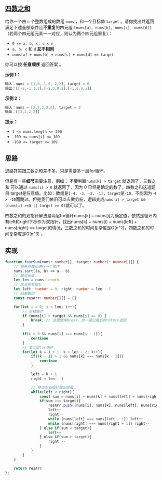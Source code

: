 ## [四数之和](https://leetcode.cn/problems/4sum/)

给你一个由 `n` 个整数组成的数组 `nums` ，和一个目标值 `target` 。请你找出并返回满足下述全部条件且**不重复**的四元组 `[nums[a], nums[b], nums[c], nums[d]]` （若两个四元组元素一一对应，则认为两个四元组重复）：

- `0 <= a, b, c, d < n`
- `a`、`b`、`c` 和 `d` **互不相同**
- `nums[a] + nums[b] + nums[c] + nums[d] == target`

你可以按 **任意顺序** 返回答案 。

**示例 1：**

```js
输入：nums = [1,0,-1,0,-2,2], target = 0
输出：[[-2,-1,1,2],[-2,0,0,2],[-1,0,0,1]]
```

**示例 2：**

```js
输入：nums = [2,2,2,2,2], target = 8
输出：[[2,2,2,2]]
```

**提示：**

- `1 <= nums.length <= 200`
- `-109 <= nums[i] <= 109`
- `-109 <= target <= 109`

## 思路

思路其实跟三数之和差不多，只是需要多一层for循环。

但是有一些**细节**需要注意，例如： 不要判断`nums[k] > target` 就返回了，三数之和 可以通过 `nums[i] > 0` 就返回了，因为 0 已经是确定的数了，四数之和这道题目 target是任意值。比如：数组是`[-4, -3, -2, -1]`，`target`是`-10`，不能因为`-4 > -10`而跳过。但是我们依旧可以去做剪枝，逻辑变成`nums[i] > target && (nums[i] >=0 || target >= 0)`就可以了。

四数之和的双指针解法是两层for循环nums[k] + nums[i]为确定值，依然是循环内有left和right下标作为双指针，找出nums[k] + nums[i] + nums[left] + nums[right] == target的情况，三数之和的时间复杂度是O(n^2)，四数之和的时间复杂度是O(n^3) 。

## 实现

```typescript
function fourSum(nums: number[], target: number): number[][] {
    // 首先对数组进行一个排序
    nums.sort((a, b) => a - b)
    // 数组长度
    let len = nums.length
    // 定义左右指针
    let left: number = 0, right: number = len - 1
    // 结果数组
    const resArr: number[][] = []

    for(let i = 0; i < len; i++){
        // 剪枝操作
        if (nums[i] > target && nums[i] >= 0) {
            break; // 这里使用break，统一通过最后的return返回
        }
        
        if(i > 0 && nums[i] === nums[i - 1]){
            continue
        }
        // 第二层for循环
        for(let k = i + 1; k < len - 2; k++){
            if((k - i) > 1 && nums[k] === nums[k - 1]){
                continue
            }

            left = k + 1
            right = len - 1

            // 移动左右指针找出结果
            while(left < right){
                const sum = nums[i] + nums[k] + nums[left] + nums[right]
                if(sum === target){
                    resArr.push([nums[i], nums[k], nums[left], nums[right]])
                    left++
                    right--
                    while (nums[left] === nums[left - 1]) left++
                    while (nums[right] === nums[right + 1]) right--
                } else if(sum < target){
                    left++
                } else if(sum > target){
                    right --
                }
            }
        }
    }

    return resArr
};
```

